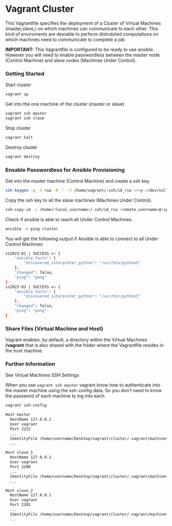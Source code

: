 # Vagrant Cluster 

This Vagrantfile specifies the deployment of a Cluster of Virtual Machines (master,slave,) on which machines can communicate to each other. This kind of enviroments are desiable to perform distrubited computations on which machines need to communicate to complete a job.

**IMPORTANT:** This Vagrantfile is configured to be ready to use ansible. However you will need to enable passwordless between the master node (Control Machine) and slave nodes (Machines Under Control). 

### Getting Started

Start cluster

```sh
vagrant up
```

Get into the one machine of the cluster (master or slave)

```sh
vagrant ssh master
vagrant ssh slave
```

Stop cluster

```sh
vagrant halt
```

Destroy cluster

```sh
vagrant destroy
```

### Ensable Passwordless for Ansible Provisioning

Get into the master machine (Control Machine) and create a ssh key.

```bash
ssh-keygen -q -t rsa -N '' -f /home/vagrant/.ssh/id_rsa <<<y >/dev/null 2>&1
```

Copy the ssh key to all the slave machines (Machines Under Control).

```bash
ssh-copy-id -i /home/<local_username>/.ssh/id_rsa <remote_username>@<ip>
```

Check if ansible is able to reach all Under Control Machines.

```bash 
ansible -m ping cluster
```

You will get the following output if Ansible is able to connect to all Under Control Machines.

```bash
ss2023-01 | SUCCESS => {
    "ansible_facts": {
        "discovered_interpreter_python": "/usr/bin/python3"
    },
    "changed": false,
    "ping": "pong"
}
ss2023-03 | SUCCESS => {
    "ansible_facts": {
        "discovered_interpreter_python": "/usr/bin/python3"
    },
    "changed": false,
    "ping": "pong"
}
```

### Share Files (Virtual Machine and Host)

Vagrant enables, by default, a directory within the Virtual Machines **/vagrant** that is also shared with the folder where the Vagrantfile resides in the host machine.

### Further Information

See Virtual Machines SSH Settings

When you use ``vagrant ssh master`` vagrant know how to authenticate into the master machine using the ssh-config data. So you don't need to know the password of each machine to log into each. 

```sh
vagrant ssh-config
```

```sh
Host master
  HostName 127.0.0.1
  User vagrant
  Port 2222
  ...
  IdentityFile /home/username/Desktop/vagrant/cluster/.vagrant/machines/master/virtualbox/private_key
  ...

Host slave_1
  HostName 127.0.0.1
  User vagrant
  Port 2200
  ...
  IdentityFile /home/username/Desktop/vagrant/cluster/.vagrant/machines/slave_1/virtualbox/private_key
  ...

Host slave_2
  HostName 127.0.0.1
  User vagrant
  Port 2201
  ...
  IdentityFile /home/username/Desktop/vagrant/cluster/.vagrant/machines/slave_2/virtualbox/private_key
  ...
```



